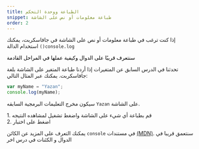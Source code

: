 ```yaml
---
title: الطباعة ووحدة التحكم
snippet: طباعة معلومات أو نص على الشاشة
order: 2
---
```


إذا كنت ترغب في طباعة معلومات أو نص على الشاشة في جافاسكربت، يمكنك استخدام
الدالة `()console.log`

<mark>

سنتعرف قريبًا على الدوال وكيفية عملها في المراحل القادمة

</mark>

تحدثنا في الدرس السابق عن المتغيرات إذا أردنا طباعة المتغير على الشاشة بلغة
جافاسكربت. يمكنك عبر المثال التالي:

```js
var myName = "Yazan";
console.log(myName);
```

سيكون مخرج التعليمات البرمجية السابقه `Yazan` على الشاشة.

<div class="quiz">
1. قم بطباعة أي شيء على الشاشة واضغط تشغيل لمشاهده النتيجه
<br>
2. اضغط على اختبار
</div>

يمكنك التعرف على المزيد عن الكائن `console` في مستندات
[(MDN)](https://developer.mozilla.org/en-US/docs/Web/API/console). سنتعمق قريبا
في الدوال و الكئنات في درس اخر
